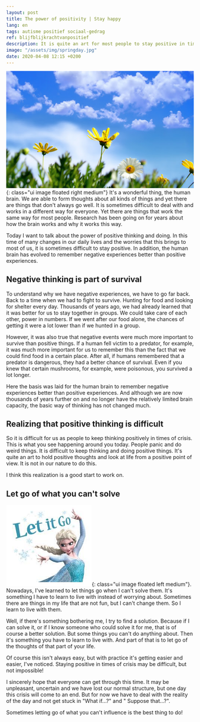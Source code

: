 ```yaml
---
layout: post
title: The power of positivity | Stay happy
lang: en
tags: autisme positief sociaal-gedrag
ref: blijfblijkrachtvanpositief
description: It is quite an art for most people to stay positive in times of crisis. Often, because they are already thinking negatively in basic thoughts. One way to do this is to adjust your thoughts and try to bend to positive thinking.
image: "/assets/img/springday.jpg"
date: 2020-04-08 12:15 +0200
---
```

![A beautiful day](/assets/img/springday.jpg){: class="ui image floated right medium"}
It's a wonderful thing, the human brain. We are able to form thoughts about all kinds of things and yet there are things that don't always go well. It is sometimes difficult to deal with and works in a different way for everyone. Yet there are things that work the same way for most people. Research has been going on for years about how the brain works and why it works this way.

Today I want to talk about the power of positive thinking and doing. In this time of many changes in our daily lives and the worries that this brings to most of us, it is sometimes difficult to stay positive. In addition, the human brain has evolved to remember negative experiences better than positive experiences.

## Negative thinking is part of survival
To understand why we have negative experiences, we have to go far back. Back to a time when we had to fight to survive. Hunting for food and looking for shelter every day. Thousands of years ago, we had already learned that it was better for us to stay together in groups. We could take care of each other, power in numbers. If we went after our food alone, the chances of getting it were a lot lower than if we hunted in a group.

However, it was also true that negative events were much more important to survive than positive things. If a human fell victim to a predator, for example, it was much more important for us to remember this than the fact that we could find food in a certain place. After all, if humans remembered that a predator is dangerous, they had a better chance of survival. Even if you knew that certain mushrooms, for example, were poisonous, you survived a lot longer.

Here the basis was laid for the human brain to remember negative experiences better than positive experiences. And although we are now thousands of years further on and no longer have the relatively limited brain capacity, the basic way of thinking has not changed much.

## Realizing that positive thinking is difficult
So it is difficult for us as people to keep thinking positively in times of crisis. This is what you see happening around you today. People panic and do weird things. It is difficult to keep thinking and doing positive things. It's quite an art to hold positive thoughts and look at life from a positive point of view. It is not in our nature to do this.

I think this realization is a good start to work on.

## Let go of what you can't solve
![Let it go!](/assets/img/letitgo.jpeg){: class="ui image floated left medium"}.
Nowadays, I've learned to let things go when I can't solve them. It's something I have to learn to live with instead of worrying about. Sometimes there are things in my life that are not fun, but I can't change them. So I learn to live with them.

Well, if there's something bothering me, I try to find a solution. Because if I can solve it, or if I know someone who could solve it for me, that is of course a better solution. But some things you can't do anything about. Then it's something you have to learn to live with. And part of that is to let go of the thoughts of that part of your life.

Of course this isn't always easy, but with practice it's getting easier and easier, I've noticed. Staying positive in times of crisis may be difficult, but not impossible!

I sincerely hope that everyone can get through this time. It may be unpleasant, uncertain and we have lost our normal structure, but one day this crisis will come to an end. But for now we have to deal with the reality of the day and not get stuck in "What if...?" and " Suppose that...?".

Sometimes letting go of what you can't influence is the best thing to do!
